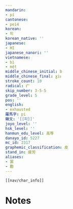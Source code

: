 ```yaml
---
mandarin:
- pí
cantonese:
- pei4
korean:
- 피
korean_native: ''
japanese:
- HI
japanese_nanori: ''
vietnamese:
- bì
- mệt
middle_chinese_initial: b
middle_chinese_final: ɣiᴇ
stroke_count: 10
radical: 疒
skip_number: 3-5-5
grade_level: 5
pos: ''
english:
- exhausted
羅馬字: pi
韓文: '[[피]]'
joyo_level: ''
hsk_level: ''
hanmun_edu_level: 高等
danayo_id: 5227
mc_id: 2317
graphemic_classification: 皮
stand_in: 疲労
aliases:
- 罢
- 㔥
---
```

```meta-bind-embed
[[nav/char_info]]
```

# Notes

